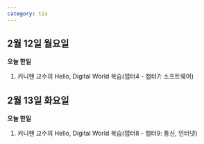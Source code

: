```yaml
---
category: tis
---
```

## 2월 12일 월요일

**오늘 한일**

1. 커니핸 교수의 Hello, Digital World 복습(잽터4 - 챕터7: 소프트웨어)




## 2월 13일 화요일

**오늘 한일**

1. 커니핸 교수의 Hello, Digital World 복습(잽터8 - 챕터9: 통신, 인터넷)
